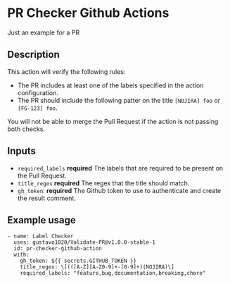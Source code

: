 # PR Checker Github Actions

Just an example for a PR

## Description

This action will verify the following rules:

- The PR includes at least one of the labels specified in the action configuration.
- The PR should include the following patter on the title `[NOJIRA] foo` or `[FG-123] foo`.

You will not be able to merge the Pull Request if the action is not passing both checks.

## Inputs

- `required_labels` **required** The labels that are required to be present on the Pull Request.
- `title_regex` **required** The regex that the title should match.
- `gh_token`: **required** The Github token to use to authenticate and create the result comment.

## Example usage

```
- name: Label Checker
  uses: gustavo1020/Validate-PR@v1.0.0-stable-1
  id: pr-checker-github-action
  with:
    gh_token: ${{ secrets.GITHUB_TOKEN }}
    title_regex: \[(([A-Z][A-Z0-9]+-[0-9]+)|NOJIRA)\]
    required_labels: "feature,bug,documentation,breaking,chore"
```
